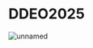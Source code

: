 # DDEO2025
![unnamed](https://github.com/user-attachments/assets/f14f3485-679d-4e7c-b192-91ef22ab0d9f)
